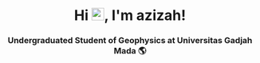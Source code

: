 # <h1 align=center>Hi <img src="https://raw.githubusercontent.com/Tarikul-Islam-Anik/Animated-Fluent-Emojis/master/Emojis/Hand%20gestures/Waving%20Hand%20Medium-Light%20Skin%20Tone.png" alt="Waving Hand Medium-Light Skin Tone" width="25" height="25" />, I'm azizah!</h1>
<h3 align=center> Undergraduated Student of Geophysics at Universitas Gadjah Mada 🌎
